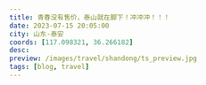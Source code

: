 ```yaml
---
title: 青春没有售价，泰山就在脚下！冲冲冲！！！
date: 2023-07-15 20:05:00
city: 山东-泰安
coords: [117.098321, 36.266182]
desc:
preview: /images/travel/shandong/ts_preview.jpg
tags: [blog, travel]
---
```

